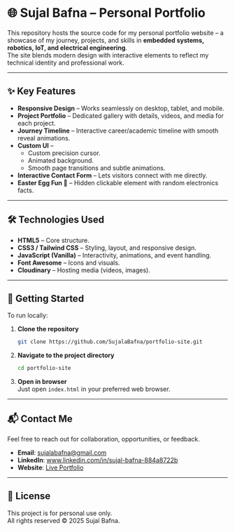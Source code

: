 # 🌐 Sujal Bafna – Personal Portfolio

This repository hosts the source code for my personal portfolio website – a showcase of my journey, projects, and skills in **embedded systems, robotics, IoT, and electrical engineering**.  
The site blends modern design with interactive elements to reflect my technical identity and professional work.

---

## ✨ Key Features
- **Responsive Design** – Works seamlessly on desktop, tablet, and mobile.
- **Project Portfolio** – Dedicated gallery with details, videos, and media for each project.
- **Journey Timeline** – Interactive career/academic timeline with smooth reveal animations.
- **Custom UI** –  
  - Custom precision cursor.  
  - Animated background.  
  - Smooth page transitions and subtle animations.
- **Interactive Contact Form** – Lets visitors connect with me directly.
- **Easter Egg Fun 🎉** – Hidden clickable element with random electronics facts.

---

## 🛠️ Technologies Used
- **HTML5** – Core structure.
- **CSS3 / Tailwind CSS** – Styling, layout, and responsive design.
- **JavaScript (Vanilla)** – Interactivity, animations, and event handling.
- **Font Awesome** – Icons and visuals.
- **Cloudinary** – Hosting media (videos, images).

---

## 🚀 Getting Started
To run locally:

1. **Clone the repository**
   ```bash
   git clone https://github.com/SujalaBafna/portfolio-site.git 
   ```

2. **Navigate to the project directory**
   ```bash
   cd portfolio-site
   ```

3. **Open in browser**  
   Just open `index.html` in your preferred web browser.

---

## 📬 Contact Me
Feel free to reach out for collaboration, opportunities, or feedback.

- **Email**: sujalabafna@gmail.com  
- **LinkedIn**: www.linkedin.com/in/sujal-bafna-884a8722b
- **Website**: [Live Portfolio](https://sujalbafna.github.io/portfolio-site/)

---

## 📜 License
This project is for personal use only.  
All rights reserved © 2025 Sujal Bafna.
